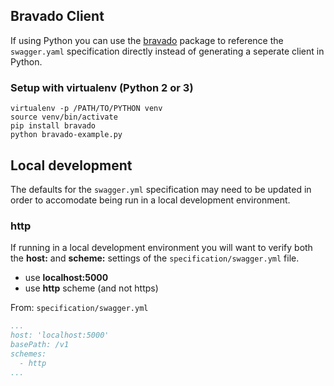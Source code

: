 ## Bravado Client

If using Python you can use the [bravado](https://github.com/Yelp/bravado) package to reference the `swagger.yaml` specification directly instead of generating a seperate client in Python.

### Setup with virtualenv (Python 2 or 3)

```
virtualenv -p /PATH/TO/PYTHON venv
source venv/bin/activate
pip install bravado
python bravado-example.py
```

## Local development

The defaults for the `swagger.yml` specification may need to be updated in order to accomodate being run in a local development environment.

### http

If running in a local development environment you will want to verify both the **host:** and **scheme:** settings of the `specification/swagger.yml` file.

- use **localhost:5000**
- use **http** scheme (and not https)

From: `specification/swagger.yml`


```yaml
...
host: 'localhost:5000'
basePath: /v1
schemes:
  - http
...
```